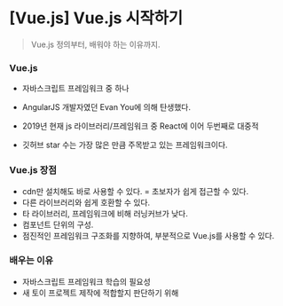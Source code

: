 # [Vue.js] Vue.js 시작하기

> Vue.js 정의부터, 배워야 하는 이유까지.



### Vue.js

- 자바스크립트 프레임워크 중 하나

- AngularJS 개발자였던 Evan You에 의해 탄생했다.
- 2019년 현재 js 라이브러리/프레임워크 중 React에 이어 두번째로 대중적
- 깃허브 star 수는 가장 많은 만큼 주목받고 있는 프레임워크이다.



### Vue.js 장점

- cdn만 설치해도 바로 사용할 수 있다. = 초보자가 쉽게 접근할 수 있다.
- 다른 라이브러리와 쉽게 호환할 수 있다.
- 타 라이브러리, 프레임워크에 비해 러닝커브가 낮다.
- 컴포넌트 단위의 구성.
- 점진적인 프레임워크 구조화를 지향하여, 부분적으로 Vue.js를 사용할 수 있다.



### 배우는 이유

- 자바스크립트 프레임워크 학습의 필요성
- 새 토이 프로젝트 제작에 적합할지 판단하기 위해



